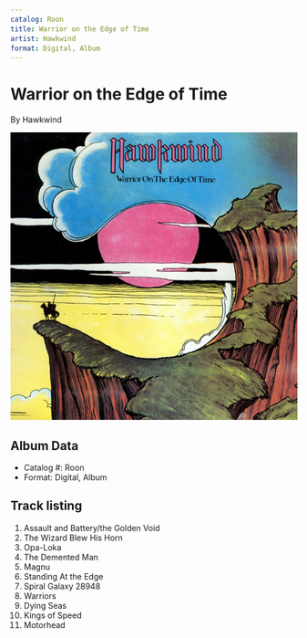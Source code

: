 ```yaml
---
catalog: Roon
title: Warrior on the Edge of Time
artist: Hawkwind
format: Digital, Album
---
```


# Warrior on the Edge of Time

By Hawkwind

![](../../assets/albumcovers/Hawkwind-Warrior_on_the_Edge_of_Time.png)

## Album Data

- Catalog #: Roon
- Format: Digital, Album


## Track listing


1. Assault and Battery/the Golden Void
2. The Wizard Blew His Horn
3. Opa-Loka
4. The Demented Man
5. Magnu
6. Standing At the Edge
7. Spiral Galaxy 28948
8. Warriors
9. Dying Seas
10. Kings of Speed
11. Motorhead

